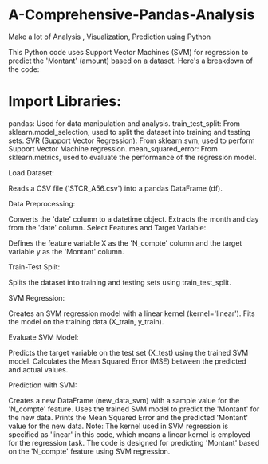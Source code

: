 # A-Comprehensive-Pandas-Analysis

Make a lot of Analysis , Visualization, Prediction using Python 


This Python code uses Support Vector Machines (SVM) for regression to predict the 'Montant' (amount) based on a dataset. Here's a breakdown of the code:

 # Import Libraries:

pandas: Used for data manipulation and analysis.
train_test_split: From sklearn.model_selection, used to split the dataset into training and testing sets.
SVR (Support Vector Regression): From sklearn.svm, used to perform Support Vector Machine regression.
mean_squared_error: From sklearn.metrics, used to evaluate the performance of the regression model.

Load Dataset:

Reads a CSV file ('STCR_A56.csv') into a pandas DataFrame (df).

Data Preprocessing:

Converts the 'date' column to a datetime object.
Extracts the month and day from the 'date' column.
Select Features and Target Variable:

Defines the feature variable X as the 'N_compte' column and the target variable y as the 'Montant' column.

Train-Test Split:

Splits the dataset into training and testing sets using train_test_split.

SVM Regression:

Creates an SVM regression model with a linear kernel (kernel='linear').
Fits the model on the training data (X_train, y_train).

Evaluate SVM Model:

Predicts the target variable on the test set (X_test) using the trained SVM model.
Calculates the Mean Squared Error (MSE) between the predicted and actual values.

Prediction with SVM:

Creates a new DataFrame (new_data_svm) with a sample value for the 'N_compte' feature.
Uses the trained SVM model to predict the 'Montant' for the new data.
Prints the Mean Squared Error and the predicted 'Montant' value for the new data.
Note: The kernel used in SVM regression is specified as 'linear' in this code, which means a linear kernel is employed for the regression task. The code is designed for predicting 'Montant' based on the 'N_compte' feature using SVM regression.
